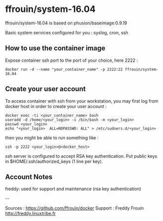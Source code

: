 # ffrouin/system-16.04

ffrouin/system-16.04 is based on phusion/baseimage:0.9.19

Basic system services configured for you : syslog, cron, ssh

## How to use the container image

Expose container ssh port to the port of your choice, here 2222 :

	docker run -d --name "your_container_name" -p 2222:22 ffrouin/system-16.04

## Create your user account

To access container with ssh from your workstation, you may first log from docker host in order to create your user account :

	docker exec -ti <your_container_name> bash
	useradd -d /home/<your_login> -s /bin/bash -m <your_login>
	passwd <your_login>
	echo "<your_login>	ALL=NOPASSWD: ALL" > /etc/sudoers.d/<your_login>

then you might be able to run something like :

	ssh -p 2222 <your_login>@<docker_host>

ssh server is configured to accept RSA key authentication. Put public keys in $HOME/.ssh/authorized_keys (1 line per key).

## Account Notes
freddy: used for support and maintenance (rsa key authentication)

--

Sources : https://github.com/ffrouin/docker
Support : Freddy Frouin http://freddy.linuxtribe.fr
